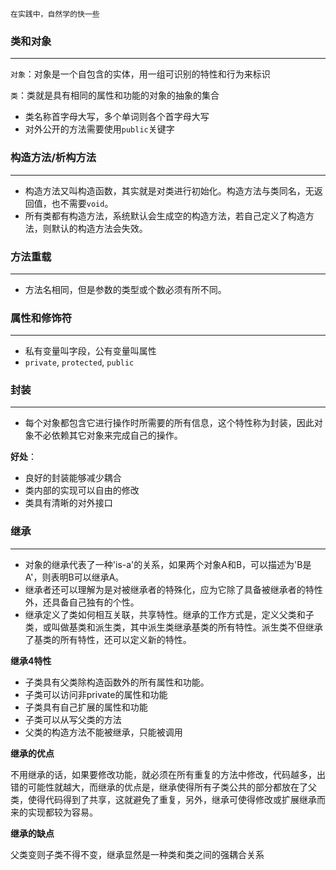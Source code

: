 `在实践中，自然学的快一些`

### 类和对象

---

`对象`：对象是一个自包含的实体，用一组可识别的特性和行为来标识

`类`：类就是具有相同的属性和功能的对象的抽象的集合

* 类名称首字母大写，多个单词则各个首字母大写
* 对外公开的方法需要使用`public`关键字



### 构造方法/析构方法

---

* 构造方法又叫构造函数，其实就是对类进行初始化。构造方法与类同名，无返回值，也不需要`void`。
* 所有类都有构造方法，系统默认会生成空的构造方法，若自己定义了构造方法，则默认的构造方法会失效。



### 方法重载

---

* 方法名相同，但是参数的类型或个数必须有所不同。



### 属性和修饰符

---

* 私有变量叫字段，公有变量叫属性
* `private`, `protected`, `public`



### 封装

---

* 每个对象都包含它进行操作时所需要的所有信息，这个特性称为封装，因此对象不必依赖其它对象来完成自己的操作。

**好处**：

* 良好的封装能够减少耦合
* 类内部的实现可以自由的修改
* 类具有清晰的对外接口



### 继承

---

* 对象的继承代表了一种'is-a'的关系，如果两个对象A和B，可以描述为'B是A'，则表明B可以继承A。
* 继承者还可以理解为是对被继承者的特殊化，应为它除了具备被继承者的特性外，还具备自己独有的个性。
* 继承定义了类如何相互关联，共享特性。继承的工作方式是，定义父类和子类，或叫做基类和派生类，其中派生类继承基类的所有特性。派生类不但继承了基类的所有特性，还可以定义新的特性。

**继承4特性**

* 子类具有父类除构造函数外的所有属性和功能。
* 子类可以访问非private的属性和功能
* 子类具有自己扩展的属性和功能
* 子类可以从写父类的方法
* 父类的构造方法不能被继承，只能被调用

**继承的优点**

不用继承的话，如果要修改功能，就必须在所有重复的方法中修改，代码越多，出错的可能性就越大，而继承的优点是，继承使得所有子类公共的部分都放在了父类，使得代码得到了共享，这就避免了重复，另外，继承可使得修改或扩展继承而来的实现都较为容易。

**继承的缺点**

父类变则子类不得不变，继承显然是一种类和类之间的强耦合关系











